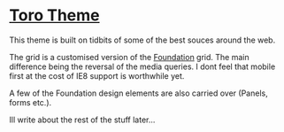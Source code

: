 # [Toro Theme](http://jurs.me)

This theme is built on tidbits of some of the best souces around the web.

The grid is a customised version of the [Foundation](http://foundation.zurb.com/) grid. The main difference being the reversal of the media queries. I dont feel that mobile first at the cost of IE8 support is worthwhile yet.

A few of the Foundation design elements are also carried over (Panels, forms etc.).

Ill write about the rest of the stuff later...
